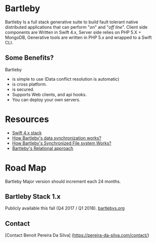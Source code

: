 # Bartleby

Bartleby Is a full stack generative suite to build fault tolerant native distributed applications that can perform "*on*" and "*off line*". Client side components are Written in Swift 4.x, Server side relies on PHP 5.X + MongoDB, Generative tools are written in PHP 5.x and wrapped to a Swift CLI.

## Some Benefits?

Bartleby 

- is simple to use (Data conflict resolution is automatic) 
- is cross platform.
- is secured.
- Supports Web clients, and api hooks.
- You can deploy your own servers.

# Resources

- [Swift 4.x stack](Documents/Swift.md)
- [How Bartleby's data synchronization works?](Documents/DataSynchronization.md)
- [How Bartleby's Synchronized File system Works?](Documents/BSFS.md)
- [Bartleby's Relational approach](Documents/Relationships.md)

# Road Map 
Bartleby Major version should increment each 24 months. 

## Bartleby Stack 1.x
Publicly available this fall (Q4 2017 / Q1 2018).
[bartlebys.org](https://bartlebys.org)

## Contact 
[Contact Benoit Pereira Da Silva] (https://pereira-da-silva.com/contact/)